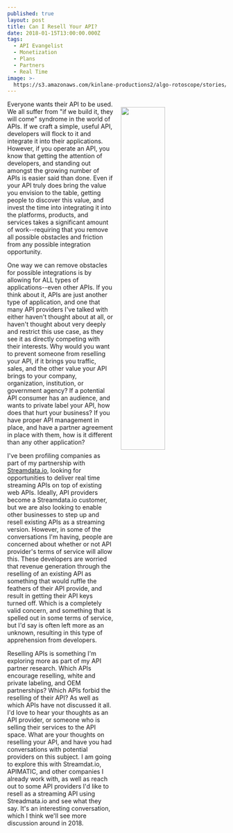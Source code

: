 ```yaml
---
published: true
layout: post
title: Can I Resell Your API?
date: 2018-01-15T13:00:00.000Z
tags:
  - API Evangelist
  - Monetization
  - Plans
  - Partners
  - Real Time
image: >-
  https://s3.amazonaws.com/kinlane-productions2/algo-rotoscope/stories/docks_copper_circuit.jpg
---
```

<p><img src="https://s3.amazonaws.com/kinlane-productions2/algo-rotoscope/stories/docks_copper_circuit.jpg" align="right" width="45%" style="padding: 15px;" /></p>Everyone wants their API to be used. We all suffer from "if we build it, they will come" syndrome in the world of APIs. If we craft a simple, useful API, developers will flock to it and integrate it into their applications. However, if you operate an API, you know that getting the attention of developers, and standing out amongst the growing number of APIs is easier said than done. Even if your API truly does bring the value you envision to the table, getting people to discover this value, and invest the time into integrating it into the platforms, products, and services takes a significant amount of work--requiring that you remove all possible obstacles and friction from any possible integration opportunity.

One way we can remove obstacles for possible integrations is by allowing for ALL types of applications--even other APIs. If you think about it, APIs are just another type of application, and one that many API providers I've talked with either haven't thought about at all, or haven't thought about very deeply and restrict this use case, as they see it as directly competing with their interests. Why would you want to prevent someone from reselling your API, if it brings you traffic, sales, and the other value your API brings to your company, organization, institution, or government agency? If a potential API consumer has an audience, and wants to private label your API, how does that hurt your business? If you have proper API management in place, and have a partner agreement in place with them, how is it different than any other application?

I've been profiling companies as part of my partnership with [Streamdata.io](http://apis.how/streamdata), looking for opportunities to deliver real time streaming APIs on top of existing web APIs. Ideally, API providers become a Streamdata.io customer, but we are also looking to enable other businesses to step up and resell existing APIs as a streaming version. However, in some of the conversations I'm having, people are concerned about whether or not API provider's terms of service will allow this. These developers are worried that revenue generation through the reselling of an existing API as something that would ruffle the feathers of their API provide, and result in getting their API keys turned off. Which is a completely valid concern, and something that is spelled out in some terms of service, but I'd say is often left more as an unknown, resulting in this type of apprehension from developers.

Reselling APIs is something I'm exploring more as part of my API partner research. Which APIs encourage reselling, white and private labeling, and OEM partnerships? Which APIs forbid the reselling of their API? As well as which APIs have not discussed it all. I'd love to hear your thoughts as an API provider, or someone who is selling their services to the API space. What are your thoughts on reselling your API, and have you had conversations with potential providers on this subject. I am going to explore this with Streamdat.io, APIMATIC, and other companies I already work with, as well as reach out to some API providers I'd like to resell as a streaming API using Streadmata.io and see what they say. It's an interesting conversation, which I think we'll see more discussion around in 2018.
